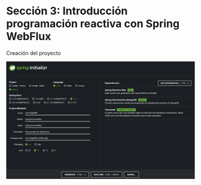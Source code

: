 # Sección 3: Introducción programación reactiva con Spring WebFlux

Creación del proyecto

![creacion-proyecto](./assets/creacion-proyecto.png)
